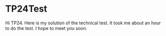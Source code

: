 # TP24Test

Hi TP24. Here is my solution of the technical test.
It took me about an hour to do the test.
I hope to meet you soon.
